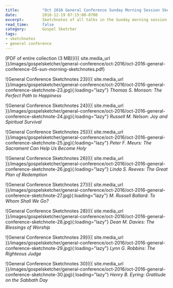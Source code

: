 ```yaml
---
title:          "Oct 2016 General Conference Sunday Morning Session Sketchnotes"
date:           2016-12-19 07:15:00-0700
excerpt:        Sketchnotes of all talks in the Sunday morning session from Oct 2016 LDS General Conference
read_time:      false
category:       Gospel Sketcher
tags:
- sketchnotes
- general conference
---
```


[PDF of entire collection (3 MB)]({{ site.media_url }}/images/gospelsketcher/general-conference/oct-2016/oct-2016-general-conference-05-sun-morning-sketchnotes.pdf)

![General Conference Sketchnotes 23]({{ site.media_url }}/images/gospelsketcher/general-conference/oct-2016/oct-2016-general-conference-sketchnote-23.jpg){:loading="lazy"}
_Thomas S. Monson: The Perfect Path to Happiness_

![General Conference Sketchnotes 24]({{ site.media_url }}/images/gospelsketcher/general-conference/oct-2016/oct-2016-general-conference-sketchnote-24.jpg){:loading="lazy"}
_Russell M. Nelson: Joy and Spiritual Survival_

![General Conference Sketchnotes 25]({{ site.media_url }}/images/gospelsketcher/general-conference/oct-2016/oct-2016-general-conference-sketchnote-25.jpg){:loading="lazy"}
_Peter F. Meurs: The Sacrament Can Help Us Become Holy_

![General Conference Sketchnotes 26]({{ site.media_url }}/images/gospelsketcher/general-conference/oct-2016/oct-2016-general-conference-sketchnote-26.jpg){:loading="lazy"}
_Linda S. Reeves: The Great Plan of Redemption_

![General Conference Sketchnotes 27]({{ site.media_url }}/images/gospelsketcher/general-conference/oct-2016/oct-2016-general-conference-sketchnote-27.jpg){:loading="lazy"}
_M. Russell Ballard: To Whom Shall We Go?_

![General Conference Sketchnotes 28]({{ site.media_url }}/images/gospelsketcher/general-conference/oct-2016/oct-2016-general-conference-sketchnote-28.jpg){:loading="lazy"}
_Dean M. Davies: The Blessings of Worship_

![General Conference Sketchnotes 29]({{ site.media_url }}/images/gospelsketcher/general-conference/oct-2016/oct-2016-general-conference-sketchnote-29.jpg){:loading="lazy"}
_Lynn G. Robbins: The Righteous Judge_

![General Conference Sketchnotes 30]({{ site.media_url }}/images/gospelsketcher/general-conference/oct-2016/oct-2016-general-conference-sketchnote-30.jpg){:loading="lazy"}
_Henry B. Eyring: Gratitude on the Sabbath Day_
